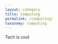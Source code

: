 ```yaml
---
layout: category
title: Computing
permalink: /computing/
taxonomy: computing
---
```


Tech is cool
